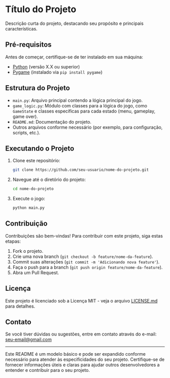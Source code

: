 # Título do Projeto

Descrição curta do projeto, destacando seu propósito e principais características.

## Pré-requisitos

Antes de começar, certifique-se de ter instalado em sua máquina:

- [Python](https://www.python.org/) (versão X.X ou superior)
- [Pygame](https://www.pygame.org/) (instalado via `pip install pygame`)

## Estrutura do Projeto

- `main.py`: Arquivo principal contendo a lógica principal do jogo.
- `game_logic.py`: Módulo com classes para a lógica do jogo, como `GameState` e classes específicas para cada estado (menu, gameplay, game over).
- `README.md`: Documentação do projeto.
- Outros arquivos conforme necessário (por exemplo, para configuração, scripts, etc.).

## Executando o Projeto

1. Clone este repositório:

    ```bash
    git clone https://github.com/seu-usuario/nome-do-projeto.git
    ```

2. Navegue até o diretório do projeto:

    ```bash
    cd nome-do-projeto
    ```

3. Execute o jogo:

    ```bash
    python main.py
    ```

## Contribuição

Contribuições são bem-vindas! Para contribuir com este projeto, siga estas etapas:

1. Fork o projeto.
2. Crie uma nova branch (`git checkout -b feature/nome-da-feature`).
3. Commit suas alterações (`git commit -m 'Adicionando nova feature'`).
4. Faça o push para a branch (`git push origin feature/nome-da-feature`).
5. Abra um Pull Request.

## Licença

Este projeto é licenciado sob a Licença MIT - veja o arquivo [LICENSE.md](LICENSE.md) para detalhes.

## Contato

Se você tiver dúvidas ou sugestões, entre em contato através do e-mail: seu-email@gmail.com

---

Este README é um modelo básico e pode ser expandido conforme necessário para atender às especificidades do seu projeto. Certifique-se de fornecer informações úteis e claras para ajudar outros desenvolvedores a entender e contribuir para o seu projeto.
